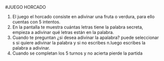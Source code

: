 #JUEGO HORCADO
1. El juego el horcado consiste en adivinar una fruta o verdura, para ello cuentas con  5 intentos.
2. En la pantalla te muestra cuántas letras tiene la palabra secreta, empieza a adivinar qué letras están en la palabra.
3. Cuando  te preguntan ¿si desea adivinar la apalabra? puede seleccionar  s si quiere adivinar la palabra y si no escribes n.luego escribes la palabra a adivinar.
4. Cuando se completan los 5 turnos y no acierta pierde la partida






